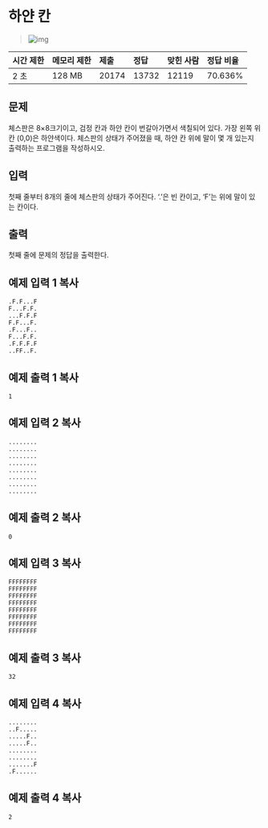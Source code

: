 # 하얀 칸

> ![img](https://d2gd6pc034wcta.cloudfront.net/tier/4.svg) 

| 시간 제한 | 메모리 제한 | 제출  | 정답  | 맞힌 사람 | 정답 비율 |
| :-------- | :---------- | :---- | :---- | :-------- | :-------- |
| 2 초      | 128 MB      | 20174 | 13732 | 12119     | 70.636%   |

## 문제

체스판은 8×8크기이고, 검정 칸과 하얀 칸이 번갈아가면서 색칠되어 있다. 가장 왼쪽 위칸 (0,0)은 하얀색이다. 체스판의 상태가 주어졌을 때, 하얀 칸 위에 말이 몇 개 있는지 출력하는 프로그램을 작성하시오.

## 입력

첫째 줄부터 8개의 줄에 체스판의 상태가 주어진다. ‘.’은 빈 칸이고, ‘F’는 위에 말이 있는 칸이다.

## 출력

첫째 줄에 문제의 정답을 출력한다.

## 예제 입력 1 복사

```
.F.F...F
F...F.F.
...F.F.F
F.F...F.
.F...F..
F...F.F.
.F.F.F.F
..FF..F.
```

## 예제 출력 1 복사

```
1
```

## 예제 입력 2 복사

```
........
........
........
........
........
........
........
........
```

## 예제 출력 2 복사

```
0
```

## 예제 입력 3 복사

```
FFFFFFFF
FFFFFFFF
FFFFFFFF
FFFFFFFF
FFFFFFFF
FFFFFFFF
FFFFFFFF
FFFFFFFF
```

## 예제 출력 3 복사

```
32
```

## 예제 입력 4 복사

```
........
..F.....
.....F..
.....F..
........
........
.......F
.F......
```

## 예제 출력 4 복사

```
2
```